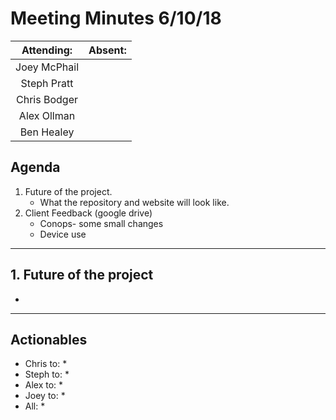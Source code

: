 # Meeting Minutes 6/10/18

| Attending: | Absent: |
| :---: | :---: |
| Joey McPhail | |
| Steph Pratt | |
| Chris Bodger | |
| Alex Ollman | |
| Ben Healey | |

## Agenda
1. Future of the project.
   * What the repository and website will look like.
2. Client Feedback (google drive)
   * Conops- some small changes
   * Device use

---

## 1. Future of the project
* 

---

## Actionables
* Chris to:
  * 
* Steph to:
  * 
* Alex to:
  * 
* Joey to:
  * 
* All:
  * 
